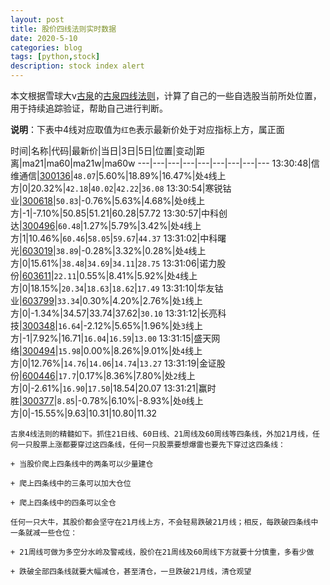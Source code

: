 ```yaml
---
layout: post
title: 股价四线法则实时数据
date: 2020-5-10
categories: blog
tags: [python,stock]
description: stock index alert
---
```



本文根据雪球大v[古泉](https://xueqiu.com/u/7148646888)的[古泉四线法则](https://xueqiu.com/7148646888/130498192)，计算了自己的一些自选股当前所处位置，用于持续追踪验证，帮助自己进行判断。

**说明**：下表中4线对应取值为`红色`表示最新价处于对应指标上方，属正面

时间|名称|代码|最新价|当日|3日|5日|位置|变动|距离|ma21|ma60|ma21w|ma60w
---|---|---|---|---|---|---|---|---
13:30:48|信维通信|[300136](https://xueqiu.com/S/SZ300136)|`48.07`|5.60%|18.89%|16.47%|处`4`线上方|0|20.32%|`42.18`|`40.02`|`42.22`|`36.08`
13:30:54|寒锐钴业|[300618](https://xueqiu.com/S/SZ300618)|`50.83`|-0.76%|5.63%|4.68%|处`0`线上方|-1|-7.10%|50.85|51.21|60.28|57.72
13:30:57|中科创达|[300496](https://xueqiu.com/S/SZ300496)|`60.48`|1.27%|5.79%|3.42%|处`4`线上方|1|10.46%|`60.46`|`58.05`|`59.67`|`44.37`
13:31:02|中科曙光|[603019](https://xueqiu.com/S/SH603019)|`38.89`|-0.28%|3.32%|0.28%|处`4`线上方|0|15.61%|`38.48`|`34.69`|`34.11`|`28.75`
13:31:06|诺力股份|[603611](https://xueqiu.com/S/SH603611)|`22.11`|0.55%|8.41%|5.92%|处`4`线上方|0|18.15%|`20.34`|`18.63`|`18.62`|`17.49`
13:31:10|华友钴业|[603799](https://xueqiu.com/S/SH603799)|`33.34`|0.30%|4.20%|2.76%|处`1`线上方|0|-1.34%|34.57|33.74|37.62|`30.10`
13:31:12|长亮科技|[300348](https://xueqiu.com/S/SZ300348)|`16.64`|-2.12%|5.65%|1.96%|处`3`线上方|-1|7.92%|16.71|`16.04`|`16.59`|`13.00`
13:31:15|盛天网络|[300494](https://xueqiu.com/S/SZ300494)|`15.98`|0.00%|8.26%|9.01%|处`4`线上方|0|12.76%|`14.76`|`14.06`|`14.74`|`13.27`
13:31:19|金证股份|[600446](https://xueqiu.com/S/SH600446)|`17.7`|0.17%|8.36%|7.80%|处`2`线上方|0|-2.61%|`16.90`|`17.50`|18.54|20.07
13:31:21|赢时胜|[300377](https://xueqiu.com/S/SZ300377)|`8.85`|-0.78%|6.10%|-8.93%|处`0`线上方|0|-15.55%|9.63|10.31|10.80|11.32

```
古泉4线法则的精髓如下。抓住21日线、60日线、21周线及60周线等四条线，外加21月线，任何一只股票上涨都要穿过这四条线，任何一只股票要想爆雷也要先下穿过这四条线：

+ 当股价爬上四条线中的两条可以少量建仓

+ 爬上四条线中的三条可以加大仓位

+ 爬上四条线中的四条可以全仓

任何一只大牛，其股价都会坚守在21月线上方，不会轻易跌破21月线；相反，每跌破四条线中一条就减一些仓位：

+ 21周线可做为多空分水岭及警戒线，股价在21周线及60周线下方就要十分慎重，多看少做

+ 跌破全部四条线就要大幅减仓，甚至清仓，一旦跌破21月线，清仓观望
```
